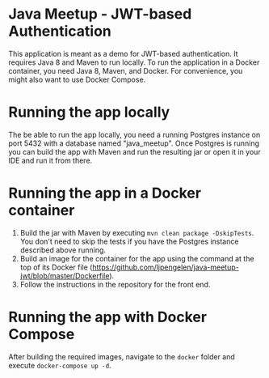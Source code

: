 # Java Meetup - JWT-based Authentication
This application is meant as a demo for JWT-based authentication.
It requires Java 8 and Maven to run locally.
To run the application in a Docker container, you need Java 8, Maven, and Docker.
For convenience, you might also want to use Docker Compose.

# Running the app locally
The be able to run the app locally, you need a running Postgres instance on port 5432 with a database named "java_meetup".
Once Postgres is running you can build the app with Maven and run the resulting jar or open it in your IDE and run it from there.

# Running the app in a Docker container
1. Build the jar with Maven by executing ```mvn clean package -DskipTests```.
You don't need to skip the tests if you have the Postgres instance described above running.
1. Build an image for the container for the app using the command at the top of its Docker file
(https://github.com/ljpengelen/java-meetup-jwt/blob/master/Dockerfile).
1. Follow the instructions in the repository for the front end.

# Running the app with Docker Compose
After building the required images, navigate to the `docker` folder and execute `docker-compose up -d`.

